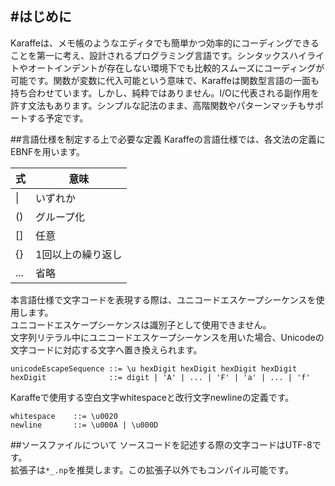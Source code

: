 #はじめに
---
Karaffeは、メモ帳のようなエディタでも簡単かつ効率的にコーディングできることを第一に考え、設計されるプログラミング言語です。シンタックスハイライトやオートインデントが存在しない環境下でも比較的スムーズにコーディングが可能です。関数が変数に代入可能という意味で、Karaffeは関数型言語の一面も持ち合わせています。しかし、純粋ではありません。I/Oに代表される副作用を許す文法もあります。シンプルな記法のまま、高階関数やパターンマッチもサポートする予定です。   

##言語仕様を制定する上で必要な定義
Karaffeの言語仕様では、各文法の定義にEBNFを用います。  

| 式 | 意味 |
|---|---|
| &#124; | いずれか|
| () | グループ化
| [] | 任意
| {} | 1回以上の繰り返し
|... | 省略

本言語仕様で文字コードを表現する際は、ユニコードエスケープシーケンスを使用します。  
ユニコードエスケープシーケンスは識別子として使用できません。  
文字列リテラル中にユニコードエスケープシーケンスを用いた場合、Unicodeの文字コードに対応する文字へ置き換えられます。  

```
unicodeEscapeSequence ::= \u hexDigit hexDigit hexDigit hexDigit
hexDigit              ::= digit | 'A' | ... | 'F' | 'a' | ... | 'f'
```

Karaffeで使用する空白文字whitespaceと改行文字newlineの定義です。  

```
whitespace    ::= \u0020
newline       ::= \u000A | \u000D
```

##ソースファイルについて
ソースコードを記述する際の文字コードはUTF-8です。  
拡張子は`*_.np`を推奨します。この拡張子以外でもコンパイル可能です。  
